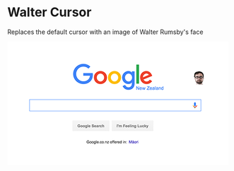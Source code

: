 Walter Cursor
=============

Replaces the default cursor with an image of Walter Rumsby's face

![](face.png)
